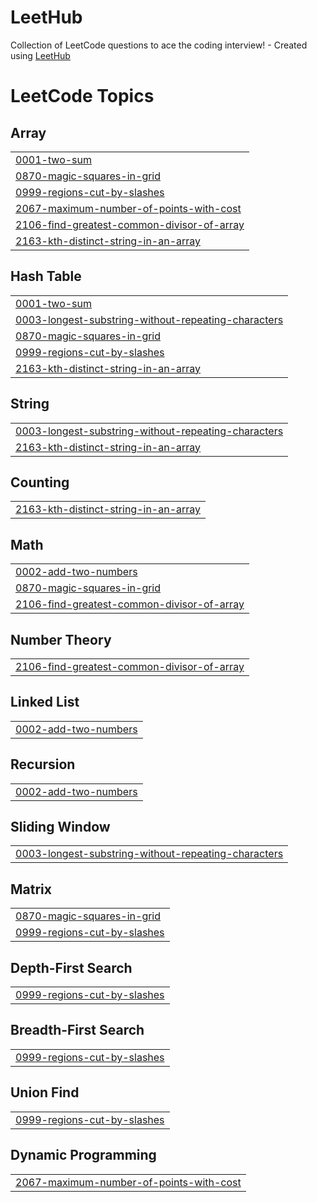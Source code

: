 # LeetHub
Collection of LeetCode questions to ace the coding interview! - Created using [LeetHub](https://github.com/QasimWani/LeetHub)

<!---LeetCode Topics Start-->
# LeetCode Topics
## Array
|  |
| ------- |
| [0001-two-sum](https://github.com/NewChoBo/LeetHub/tree/master/0001-two-sum) |
| [0870-magic-squares-in-grid](https://github.com/NewChoBo/LeetHub/tree/master/0870-magic-squares-in-grid) |
| [0999-regions-cut-by-slashes](https://github.com/NewChoBo/LeetHub/tree/master/0999-regions-cut-by-slashes) |
| [2067-maximum-number-of-points-with-cost](https://github.com/NewChoBo/LeetHub/tree/master/2067-maximum-number-of-points-with-cost) |
| [2106-find-greatest-common-divisor-of-array](https://github.com/NewChoBo/LeetHub/tree/master/2106-find-greatest-common-divisor-of-array) |
| [2163-kth-distinct-string-in-an-array](https://github.com/NewChoBo/LeetHub/tree/master/2163-kth-distinct-string-in-an-array) |
## Hash Table
|  |
| ------- |
| [0001-two-sum](https://github.com/NewChoBo/LeetHub/tree/master/0001-two-sum) |
| [0003-longest-substring-without-repeating-characters](https://github.com/NewChoBo/LeetHub/tree/master/0003-longest-substring-without-repeating-characters) |
| [0870-magic-squares-in-grid](https://github.com/NewChoBo/LeetHub/tree/master/0870-magic-squares-in-grid) |
| [0999-regions-cut-by-slashes](https://github.com/NewChoBo/LeetHub/tree/master/0999-regions-cut-by-slashes) |
| [2163-kth-distinct-string-in-an-array](https://github.com/NewChoBo/LeetHub/tree/master/2163-kth-distinct-string-in-an-array) |
## String
|  |
| ------- |
| [0003-longest-substring-without-repeating-characters](https://github.com/NewChoBo/LeetHub/tree/master/0003-longest-substring-without-repeating-characters) |
| [2163-kth-distinct-string-in-an-array](https://github.com/NewChoBo/LeetHub/tree/master/2163-kth-distinct-string-in-an-array) |
## Counting
|  |
| ------- |
| [2163-kth-distinct-string-in-an-array](https://github.com/NewChoBo/LeetHub/tree/master/2163-kth-distinct-string-in-an-array) |
## Math
|  |
| ------- |
| [0002-add-two-numbers](https://github.com/NewChoBo/LeetHub/tree/master/0002-add-two-numbers) |
| [0870-magic-squares-in-grid](https://github.com/NewChoBo/LeetHub/tree/master/0870-magic-squares-in-grid) |
| [2106-find-greatest-common-divisor-of-array](https://github.com/NewChoBo/LeetHub/tree/master/2106-find-greatest-common-divisor-of-array) |
## Number Theory
|  |
| ------- |
| [2106-find-greatest-common-divisor-of-array](https://github.com/NewChoBo/LeetHub/tree/master/2106-find-greatest-common-divisor-of-array) |
## Linked List
|  |
| ------- |
| [0002-add-two-numbers](https://github.com/NewChoBo/LeetHub/tree/master/0002-add-two-numbers) |
## Recursion
|  |
| ------- |
| [0002-add-two-numbers](https://github.com/NewChoBo/LeetHub/tree/master/0002-add-two-numbers) |
## Sliding Window
|  |
| ------- |
| [0003-longest-substring-without-repeating-characters](https://github.com/NewChoBo/LeetHub/tree/master/0003-longest-substring-without-repeating-characters) |
## Matrix
|  |
| ------- |
| [0870-magic-squares-in-grid](https://github.com/NewChoBo/LeetHub/tree/master/0870-magic-squares-in-grid) |
| [0999-regions-cut-by-slashes](https://github.com/NewChoBo/LeetHub/tree/master/0999-regions-cut-by-slashes) |
## Depth-First Search
|  |
| ------- |
| [0999-regions-cut-by-slashes](https://github.com/NewChoBo/LeetHub/tree/master/0999-regions-cut-by-slashes) |
## Breadth-First Search
|  |
| ------- |
| [0999-regions-cut-by-slashes](https://github.com/NewChoBo/LeetHub/tree/master/0999-regions-cut-by-slashes) |
## Union Find
|  |
| ------- |
| [0999-regions-cut-by-slashes](https://github.com/NewChoBo/LeetHub/tree/master/0999-regions-cut-by-slashes) |
## Dynamic Programming
|  |
| ------- |
| [2067-maximum-number-of-points-with-cost](https://github.com/NewChoBo/LeetHub/tree/master/2067-maximum-number-of-points-with-cost) |
<!---LeetCode Topics End-->